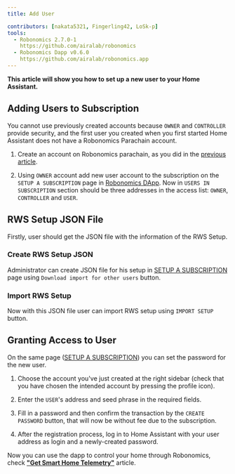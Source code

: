 ```yaml
---
title: Add User

contributors: [nakata5321, Fingerling42, LoSk-p]
tools:   
  - Robonomics 2.7.0-1
    https://github.com/airalab/robonomics
  - Robonomics Dapp v0.6.0
    https://github.com/airalab/robonomics.app
---
```


**This article will show you how to set up a new user to your Home Assistant.**

## Adding Users to Subscription

You cannot use previously created accounts because `OWNER` and `CONTROLLER` provide security, and the first user you created when you first started Home Assistant does not have a Robonomics Parachain account.

<robo-wiki-video autoplay loop controls :videos="[{src: 'https://crustipfs.art/ipfs/QmRyYN7BBodS1VSy5Kq24Mj2zviA8y4m8eF9kUWoCW7CZu', type:'mp4'}]" />

1. Create an account on Robonomics parachain, as you did in the [previous article](/docs/sub-activate/).

2. Using `OWNER` account add new user account to the subscription on the `SETUP A SUBSCRIPTION` page in [Robonomics DApp](https://robonomics.app/#/rws-setup). Now in `USERS IN SUBSCRIPTION` section should be three addresses in the access list: `OWNER`, `CONTROLLER` and `USER`.


## RWS Setup JSON File

Firstly, user should get the JSON file with the information of the RWS Setup.

### Create RWS Setup JSON

Administrator can create JSON file for his setup in [SETUP A SUBSCRIPTION](https://robonomics.app/#/rws-setup) page using `Download import for other users` button.

<robo-wiki-picture src="home-assistant/download_rws_setup_json.png" />

### Import RWS Setup

Now with this JSON file user can import RWS setup using `IMPORT SETUP` button.

<robo-wiki-video autoplay loop controls :videos="[{src: 'https://crustipfs.art/ipfs/QmYr9shCyFzMNLEeP8LC6ZRiEF2YpMaoDrrs587QpTvsgY', type:'mp4'}]" />

## Granting Access to User

On the same page ([SETUP A SUBSCRIPTION](https://robonomics.app/#/rws-setup)) you can set the password for the new user.

<robo-wiki-video autoplay loop controls :videos="[{src: 'https://crustipfs.art/ipfs/Qme28Bq4qtHcqmndrDpUh5eQU5NbdnbHq76kxcS1HmvKQE', type:'mp4'}]" />

1. Choose the account you've just created at the right sidebar (check that you have chosen the intended account by pressing the profile icon).

2. Enter the `USER`'s address and seed phrase in the required fields.

3. Fill in a password and then confirm the transaction by the `CREATE PASSWORD` button, that will now be without fee due to the subscription.

4. After the registration process, log in to Home Assistant with your user address as login and a newly-created password.

Now you can use the dapp to control your home through Robonomics, check [**"Get Smart Home Telemetry"**](/docs/smart-home-telemetry/) article.

